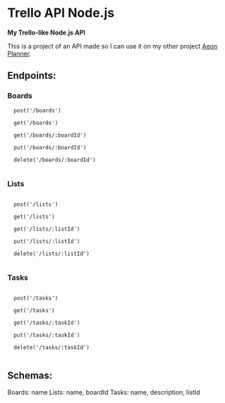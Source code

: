 # Trello API Node.js

**My Trello-like Node.js API**

This is a project of an API made so I can use it on my other project [Aeon Planner](https://aeonplanner.netlify.com/home).

## Endpoints:

### Boards

```
  post('/boards')

  get('/boards')

  get('/boards/:boardId')

  put('/boards/:boardId')

  delete('/boards/:boardId')
  
```

### Lists

```

  post('/lists')

  get('/lists')

  get('/lists/:listId')

  put('/lists/:listId')

  delete('/lists/:listId')
  
```

### Tasks

```

  post('/tasks')

  get('/tasks')

  get('/tasks/:taskId')

  put('/tasks/:taskId')

  delete('/tasks/:taskId')
  
```

## Schemas:

Boards: name
Lists: name, boardId
Tasks: name, description, listId
